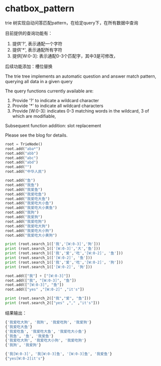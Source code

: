# chatbox_pattern
trie 树实现自动问答匹配pattern，在给定query下，在所有数据中查询

目前提供的查询功能有：
1. 提供'?', 表示通配一个字符
2. 提供'*', 表示通配所有字符
3. 提供[W:0-3]: 表示通配0-3个匹配字，其中3是可修改，

后续功能添加：槽位替换

The trie tree implements an automatic question and answer match pattern, querying all data in a given query

The query functions currently available are:

1. Provide '?' to indicate a wildcard character
2. Provide '*' to indicate all wildcard characters
3. Provide [W:0-3]: indicates 0-3 matching words in the wildcard, 3 of which are modifiable,

Subsequent function addition: slot replacement

Please see the blog for details.

```python    
root = TrieNode()
root.add("aba*")
root.add("abb")
root.add("abc")
root.add("abd")
root.add("")
root.add("中华人民")

root.add("鱼")
root.add("我鱼")
root.add("我爱鱼")
root.add("我爱吃鱼")
root.add("我爱吃大鱼")
root.add("我爱吃大小鱼")
root.add("我爱吃大小黄鱼")
root.add("我狗")
root.add("我爱狗")
root.add("我爱吃狗")
root.add("我爱吃大狗")
root.add("我爱吃大小狗")
root.add("我爱吃大小黄狗")

print (root.search_1(['我','[W:0-3]','狗']))
print (root.search_1(['[W:0-3]','大','鱼']))
print (root.search_1(['我','爱','吃','[W:0-2]', '鱼']))
print (root.search_1(['[W:0-2]', '鱼']))
print (root.search_1(['我','爱','吃','[W:0-2]', '狗']))
print (root.search_1(['[W:0-2]', '狗']))

root.add(["我"] + ["[W:0-3]"])
root.add(["我", "[W:0-3]", "鱼"])
root.add(["[W:0-3]", "鱼"])
root.add(["yes" ,"[W:0-2]" ,"it's"])

print (root.search_2(["我","爱", "鱼"]))
print (root.search_2(["yes" ,"," ,"it's"]))
 ```
结果输出：
```python
{'我爱吃大狗', '我狗', '我爱吃狗', '我爱狗'}
{'我爱吃大鱼'}
{'我爱吃鱼', '我爱吃大鱼', '我爱吃大小鱼'}
{'我鱼', '鱼', '我爱鱼'}
{'我爱吃大狗', '我爱吃大小狗', '我爱吃狗'}
{'我狗', '我爱狗'}

{'我[W:0-3]', '我[W:0-3]鱼', '[W:0-3]鱼', '我爱鱼'}
{"yes[W:0-2]it's"}
```
